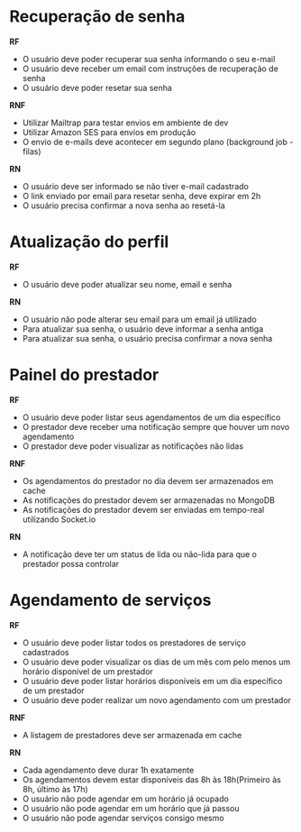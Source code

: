 # Recuperação de senha

**RF**
- O usuário deve poder recuperar sua senha informando o seu e-mail
- O usuário deve receber um email com instruções de recuperação de senha
- O usuário deve poder resetar sua senha

**RNF**
- Utilizar Mailtrap para testar envios em ambiente de dev
- Utilizar Amazon SES para envios em produção
- O envio de e-mails deve acontecer em segundo plano (background job - filas)

**RN**
- O usuário deve ser informado se não tiver e-mail cadastrado
- O link enviado por email para resetar senha, deve expirar em 2h
- O usuário precisa confirmar a nova senha ao resetá-la

# Atualização do perfil

**RF**
- O usuário deve poder atualizar seu nome, email e senha

**RN**
- O usuário não pode alterar seu email para um email já utilizado
- Para atualizar sua senha, o usuário deve informar a senha antiga
- Para atualizar sua senha, o usuário precisa confirmar a nova senha

# Painel do prestador

**RF**
- O usuário deve poder listar seus agendamentos de um dia específico
- O prestador deve receber uma notificação sempre que houver um novo agendamento
- O prestador deve poder visualizar as notificações não lidas

**RNF**
- Os agendamentos do prestador no dia devem ser armazenados em cache
- As notificações do prestador devem ser armazenadas no MongoDB
- As notificações do prestador devem ser enviadas em tempo-real utilizando Socket.io

**RN**
- A notificação deve ter um status de lida ou não-lida para que o prestador possa controlar

# Agendamento de serviços

**RF**
- O usuário deve poder listar todos os prestadores de serviço cadastrados
- O usuário deve poder visualizar os dias de um mês com pelo menos um horário disponível de um prestador
- O usuário deve poder listar horários disponíveis em um dia específico de um prestador
- O usuário deve poder realizar um novo agendamento com um prestador

**RNF**
- A listagem de prestadores deve ser armazenada em cache

**RN**
- Cada agendamento deve durar 1h exatamente
- Os agendamentos devem estar disponíveis das 8h às 18h(Primeiro às 8h, último às 17h)
- O usuário não pode agendar em um horário já ocupado
- O usuário não pode agendar em um horário que já passou
- O usuário não pode agendar serviços consigo mesmo
